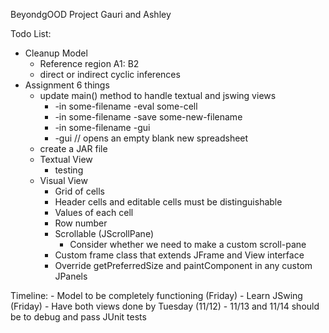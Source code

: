 BeyondgOOD Project
Gauri and Ashley

Todo List:
- Cleanup Model
    - Reference region A1: B2
    - direct or indirect cyclic inferences
- Assignment 6 things
    - update main() method to handle textual and jswing views
        - -in some-filename -eval some-cell
        - -in some-filename -save some-new-filename
        - -in some-filename -gui
        - -gui // opens an empty blank new spreadsheet
    - create a JAR file
    - Textual View
        - testing
    - Visual View
        - Grid of cells
        - Header cells and editable cells must be distinguishable
        - Values of each cell 
        - Row number
        - Scrollable (JScrollPane) 
            - Consider whether we need to make a custom scroll-pane
        - Custom frame class that extends JFrame and View interface
        - Override getPreferredSize and paintComponent in any custom JPanels
         
Timeline:
     - Model to be completely functioning (Friday) 
     - Learn JSwing (Friday)
     - Have both views done by Tuesday (11/12) 
     - 11/13 and 11/14 should be to debug and pass JUnit tests
 
    
